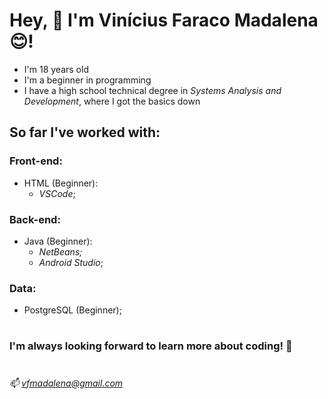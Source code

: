 # Hey, 👋 I'm **Vinícius Faraco Madalena** 😊!

- I'm 18 years old
- I'm a beginner in programming
- I have a high school technical degree in *Systems Analysis and Development*, where I got the basics down


## So far I've worked with:

   ### **Front-end:**
   - HTML (Beginner): 
     - *VSCode*;
     
   ### **Back-end:**
   - Java (Beginner): 
     - *NetBeans;*
     - *Android Studio*;
     
   ### **Data:**
   - PostgreSQL (Beginner);
#
### **I'm always looking forward to learn more about coding! 🤗**
#

*📫 vfmadalena@gmail.com*
